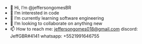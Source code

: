 - 👋 Hi, I’m @jeffersongomesBR
- 👀 I’m interested in code
- 🌱 I’m currently learning software engineering 
- 💞️ I’m looking to collaborate on anything new
- 📫 How to reach me:
  jeffersongomes018@gmail.com
  discord: JeffGBR#4141
  whatsapp: +5521991646755

<!---
jeffersongomesBR/jeffersongomesBR is a ✨ special ✨ repository because its `README.md` (this file) appears on your GitHub profile.
You can click the Preview link to take a look at your changes.
--->
